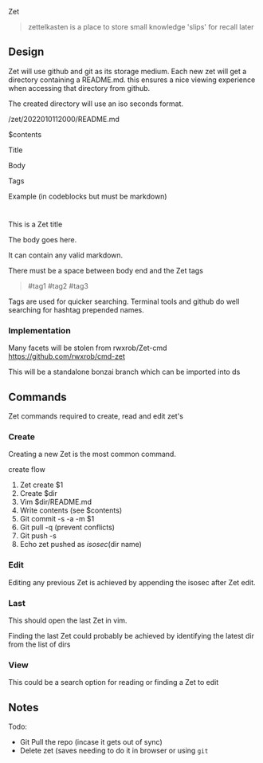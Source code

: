 Zet

> zettelkasten is a place to store small knowledge 'slips' for recall later

## Design

Zet will use github and git as its storage medium.  Each new zet will get a directory containing a README.md. this ensures a nice viewing experience when accessing that directory from github.

 The created directory will use an iso seconds format.
 
  /zet/2022010112000/README.md 
  
  
  
  $contents
  
  Title
  
  Body
  
  Tags
  
  Example (in codeblocks but must be markdown)
  
 

  #
 This is a Zet title
  
  The body goes here.
  
  It can contain any valid markdown.
  
  There must be a space between body end and the Zet tags
  
  > #tag1 #tag2 #tag3
 

Tags are used for quicker searching. Terminal tools and github do well searching for hashtag prepended names.

### Implementation

Many facets will be stolen from rwxrob/Zet-cmd
https://github.com/rwxrob/cmd-zet

This will be a standalone bonzai branch which can be imported into ds



## Commands

Zet commands required to create, read and edit zet's

### Create

Creating a new Zet is the most common command. 

create flow
  
  1. Zet create $1
  2. Create $dir
  3. Vim $dir/README.md
  4. Write contents (see $contents)
  5. Git commit -s -a -m $1
  6. Git pull -q (prevent conflicts)
  7. Git push -s
  8. Echo zet pushed as $isosec ($dir name)
 
### Edit

Editing any previous Zet is achieved by appending the isosec after Zet edit. 

### Last

This should open the last Zet in vim.

Finding the last Zet could probably be achieved by identifying the latest dir from the list of dirs

### View

This could be a search option for reading or finding a Zet to edit

## Notes
Todo:

- Git Pull the repo (incase it gets out of sync)
- Delete zet (saves needing to do it in browser or using `git`
